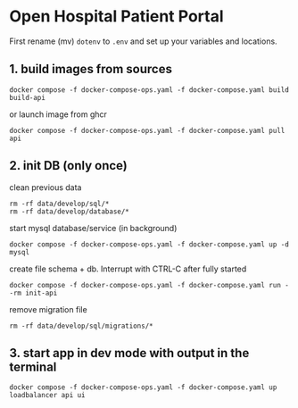# Open Hospital Patient Portal

First rename (mv) `dotenv` to `.env` and set up your variables and locations.


## 1. build images from sources

```
docker compose -f docker-compose-ops.yaml -f docker-compose.yaml build build-api
```

or launch image from ghcr

```
docker compose -f docker-compose-ops.yaml -f docker-compose.yaml pull api
```

## 2. init DB (only once)

clean previous data

```
rm -rf data/develop/sql/*
rm -rf data/develop/database/*
```

start mysql database/service (in background)

```
docker compose -f docker-compose-ops.yaml -f docker-compose.yaml up -d mysql
```

create file schema + db. Interrupt with CTRL-C after fully started

```
docker compose -f docker-compose-ops.yaml -f docker-compose.yaml run --rm init-api
```

remove migration file

```
rm -rf data/develop/sql/migrations/*
```

## 3. start app in dev mode with output in the terminal

```
docker compose -f docker-compose-ops.yaml -f docker-compose.yaml up loadbalancer api ui
```
